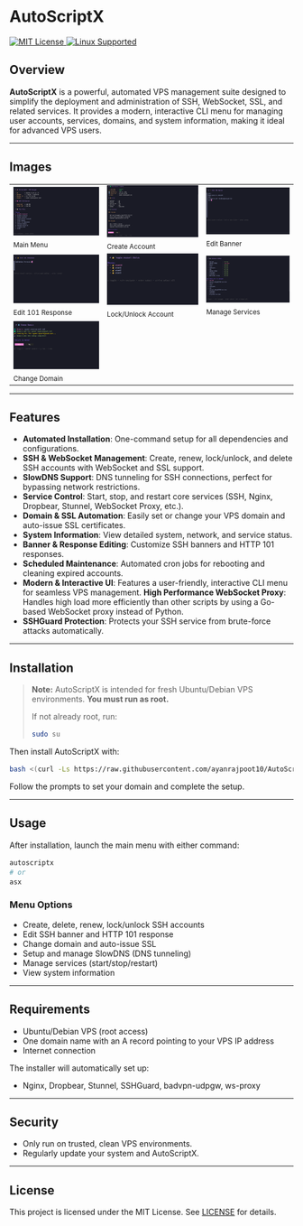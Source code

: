 # AutoScriptX

<p align="left">
    <a href="LICENSE">
        <img alt="MIT License" src="https://img.shields.io/github/license/ayanrajpoot10/AutoScriptX?style=for-the-badge&color=4caf50">
    </a>
    <a href="#">
        <img alt="Linux Supported" src="https://img.shields.io/badge/Linux-Supported-1976d2?style=for-the-badge&logo=linux&logoColor=white">
    </a>
</p>


## Overview

**AutoScriptX** is a powerful, automated VPS management suite designed to simplify the deployment and administration of SSH, WebSocket, SSL, and related services. It provides a modern, interactive CLI menu for managing user accounts, services, domains, and system information, making it ideal for advanced VPS users.

---

## Images


<div align="center">
  <table>
    <tr>
      <td><img src="images/main-menu.png" alt="Main Menu" width="350"><br><sub>Main Menu</sub></td>
      <td><img src="images/create-account.png" alt="Create Account" width="350"><br><sub>Create Account</sub></td>
      <td><img src="images/edit-banner.png" alt="Edit Banner" width="350"><br><sub>Edit Banner</sub></td>
    </tr>
    <tr>
      <td><img src="images/edit-101-response.png" alt="Edit 101 Response" width="350"><br><sub>Edit 101 Response</sub></td>
      <td><img src="images/lock-unlock.png" alt="Lock/Unlock Account" width="350"><br><sub>Lock/Unlock Account</sub></td>
      <td><img src="images/manage-services.png" alt="Manage Services" width="350"><br><sub>Manage Services</sub></td>
    </tr>
    <tr>
      <td><img src="images/change-domain.png" alt="Change Domain" width="350"><br><sub>Change Domain</sub></td>
    </tr>
  </table>
</div>


---


## Features

- **Automated Installation**: One-command setup for all dependencies and configurations.
- **SSH & WebSocket Management**: Create, renew, lock/unlock, and delete SSH accounts with WebSocket and SSL support.
- **SlowDNS Support**: DNS tunneling for SSH connections, perfect for bypassing network restrictions.
- **Service Control**: Start, stop, and restart core services (SSH, Nginx, Dropbear, Stunnel, WebSocket Proxy, etc.).
- **Domain & SSL Automation**: Easily set or change your VPS domain and auto-issue SSL certificates.
- **System Information**: View detailed system, network, and service status.
- **Banner & Response Editing**: Customize SSH banners and HTTP 101 responses.
- **Scheduled Maintenance**: Automated cron jobs for rebooting and cleaning expired accounts.
- **Modern & Interactive UI**: Features a user-friendly, interactive CLI menu for seamless VPS management.
 **High Performance WebSocket Proxy**: Handles high load more efficiently than other scripts by using a Go-based WebSocket proxy instead of Python.
- **SSHGuard Protection**: Protects your SSH service from brute-force attacks automatically.

---


## Installation

> **Note:** AutoScriptX is intended for fresh Ubuntu/Debian VPS environments. **You must run as root.**
> 
> If not already root, run:
> 
> ```bash
> sudo su
> ```

Then install AutoScriptX with:

```bash
bash <(curl -Ls https://raw.githubusercontent.com/ayanrajpoot10/AutoScriptX/main/install.sh)
```

Follow the prompts to set your domain and complete the setup.

---

## Usage


After installation, launch the main menu with either command:

```bash
autoscriptx
# or
asx
```

### Menu Options
- Create, delete, renew, lock/unlock SSH accounts
- Edit SSH banner and HTTP 101 response
- Change domain and auto-issue SSL
- Setup and manage SlowDNS (DNS tunneling)
- Manage services (start/stop/restart)
- View system information

---


## Requirements


- Ubuntu/Debian VPS (root access)
- One domain name with an A record pointing to your VPS IP address
- Internet connection

The installer will automatically set up:
- Nginx, Dropbear, Stunnel, SSHGuard, badvpn-udpgw, ws-proxy

---

## Security

- Only run on trusted, clean VPS environments.
- Regularly update your system and AutoScriptX.

---

## License

This project is licensed under the MIT License. See [LICENSE](LICENSE) for details.
